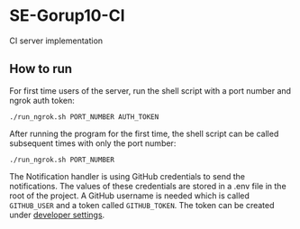 # SE-Gorup10-CI

CI server implementation

## How to run

For first time users of the server, run the shell script with a port number and ngrok auth token:

    ./run_ngrok.sh PORT_NUMBER AUTH_TOKEN

After running the program for the first time, the shell script can be called subsequent times with only the port number:

    ./run_ngrok.sh PORT_NUMBER

The Notification handler is using GitHub credentials to send the notifications. The values of these credentials are stored in a .env file in the root of the project. A GitHub username is needed which is called `GITHUB_USER`  and a token called `GITHUB_TOKEN`. The token can be created under [developer settings](https://github.com/settings/tokens).
